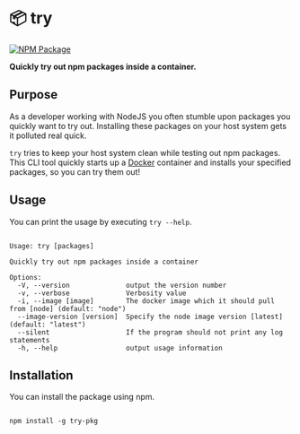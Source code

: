 # :package: try

[![NPM Package](https://badge.fury.io/js/try-pkg.svg)](https://www.npmjs.com/package/try-pkg)

**Quickly try out npm packages inside a container.**

## Purpose

As a developer working with NodeJS you often stumble upon packages you quickly want to try out. Installing these packages on your host system gets it polluted real quick.

`try` tries to keep your host system clean while testing out npm packages. This CLI tool quickly starts up a [Docker](https://www.docker.com/) container and installs your specified packages, so you can try them out!

## Usage

You can print the usage by executing `try --help`.

```shell

Usage: try [packages]

Quickly try out npm packages inside a container

Options:
  -V, --version              output the version number
  -v, --verbose              Verbosity value
  -i, --image [image]        The docker image which it should pull from [node] (default: "node")
  --image-version [version]  Specify the node image version [latest] (default: "latest")
  --silent                   If the program should not print any log statements
  -h, --help                 output usage information

```

## Installation


You can install the package using npm.

```shell

npm install -g try-pkg

```